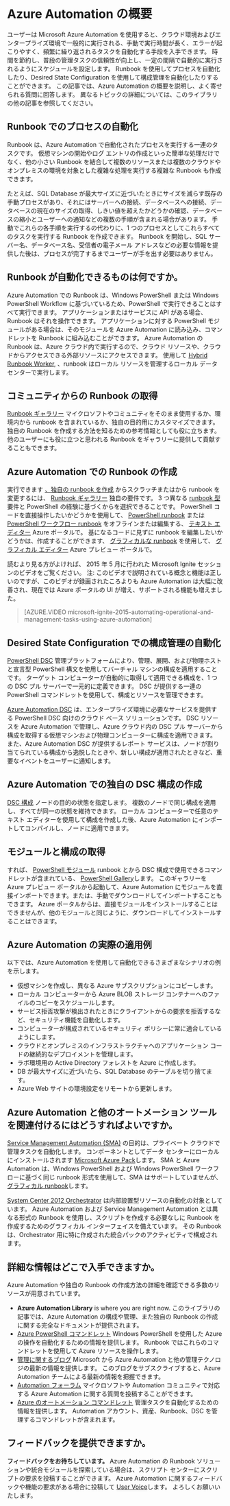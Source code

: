 <properties
    pageTitle="Azure Automation の概要 | Microsoft Azure"
    description="Azure Automation が提供する価値について説明し、よく寄せられる質問への回答を示して、Runbook と Azure Automation DSC の作成と使用を始められるようにします。"
    services="automation"
    documentationCenter=""
    authors="SnehaGunda"
    manager="stevenka"
    editor=""/>

<tags
    ms.service="automation"
    ms.workload="tbd"
    ms.tgt_pltfrm="na"
    ms.devlang="na"
    ms.topic="article" 
    ms.date="11/05/2015"
    ms.author="bwren;sngun"/>

# Azure Automation の概要


ユーザーは Microsoft Azure Automation を使用すると、クラウド環境およびエンタープライズ環境で一般的に実行される、手動で実行時間が長く、エラーが起こりやすく、頻繁に繰り返されるタスクを自動化する手段を入手できます。 時間を節約し、普段の管理タスクの信頼性が向上し、一定の間隔で自動的に実行されるようにスケジュールを設定します。 Runbook を使用してプロセスを自動化したり、Desired State Configuration を使用して構成管理を自動化したりすることができます。 この記事では、Azure Automation の概要を説明し、よく寄せられる質問に回答します。 異なるトピックの詳細については、このライブラリの他の記事を参照してください。


## Runbook でのプロセスの自動化

Runbook は、Azure Automation で自動化されたプロセスを実行する一連のタスクです。 仮想マシンの開始やログ エントリの作成といった簡単な処理だけでなく、他の小さい Runbook を結合して複数のリソースまたは複数のクラウドやオンプレミスの環境を対象とした複雑な処理を実行する複雑な Runbook も作成できます。  

たとえば、SQL Database が最大サイズに近づいたときにサイズを減らす既存の手動プロセスがあり、それにはサーバーへの接続、データベースへの接続、データベースの現在のサイズの取得、しきい値を超えたかどうかの確認、データベースの縮小とユーザーへの通知などの複数の手順が含まれる場合があります。 手動でこれらの各手順を実行するの代わりに、1 つのプロセスとしてこれらすべてのタスクを実行する Runbook を作成できます。 Runbook を開始し、SQL サーバー名、データベース名、受信者の電子メール アドレスなどの必要な情報を提供した後は、プロセスが完了するまでユーザーが手を出す必要はありません。 


## Runbook が自動化できるものは何ですか。

Azure Automation での Runbook は、Windows PowerShell または Windows PowerShell Workflow に基づいているため、PowerShell で実行できることはすべて実行できます。 アプリケーションまたはサービスに API がある場合、Runbook はそれを操作できます。 アプリケーションに対する PowerShell モジュールがある場合は、そのモジュールを Azure Automation に読み込み、コマンドレットを Runbook に組み込むことができます。 Azure Automation の Runbook は、Azure クラウド内で実行するので、クラウド リソースや、クラウドからアクセスできる外部リソースにアクセスできます。 使用して [Hybrid Runbook Worker](automation-hybrid-runbook-worker.md), 、runbook はローカル リソースを管理するローカル データ センターで実行します。 


## コミュニティからの Runbook の取得

 [Runbook ギャラリー](automation-runbook-gallery.md#runbooks-in-runbook-gallery) マイクロソフトやコミュニティをそのまま使用するか、環境内から runbook を含まれているか、独自の目的用にカスタマイズできます。 独自の Runbook を作成する方法を知るための参考情報としても役に立ちます。 他のユーザーにも役に立つと思われる Runbook をギャラリーに提供して貢献することもできます。 


## Azure Automation での Runbook の作成 

実行できます [、独自の runbook を作成](automation-creating-importing-runbook.md) からスクラッチまたはから runbook を変更するには、 [Runbook ギャラリー](http://msdn.microsoft.com/library/azure/dn781422.aspx) 独自の要件です。 3 つ異なる [runbook 型](automation-runbook-types.md) 要件と PowerShell の経験に基づくからを選択できることです。 PowerShell コードを直接操作したいかどうかを使用して、 [PowerShell runbook](automation-runbook-types.md#powershell-runbooks) または [PowerShell ワークフロー runbook](automation-runbook-types.md#powershell-workflow-runbooks) をオフラインまたは編集する、 [テキスト エディター](http://msdn.microsoft.com/library/azure/dn879137.aspx) Azure ポータルで。 基になるコードに見ずに runbook を編集したいかどうかは、作成することができます、 [グラフィカルな runbook](automation-runbook-types.md#graphical-runbooks) を使用して、 [グラフィカル エディター](automation-graphical-authoring-intro.md) Azure プレビュー ポータルで。 

読むより見る方がよければ、 2015 年 5 月に行われた Microsoft Ignite セッションのビデオをご覧ください。 注: このビデオで説明されている概念と機能は正しいのですが、このビデオが録画されたころよりも Azure Automation は大幅に改善され、現在では Azure ポータルの UI が増え、サポートされる機能も増えました。

> [AZURE.VIDEO microsoft-ignite-2015-automating-operational-and-management-tasks-using-azure-automation]


## Desired State Configuration での構成管理の自動化 

[PowerShell DSC](https://technet.microsoft.com/library/dn249912.aspx) 管理プラットフォームにより、管理、展開、および物理ホストと宣言型 PowerShell 構文を使用してバーチャル マシンの構成を適用することです。 ターゲット コンピューターが自動的に取得して適用できる構成を、1 つの DSC プル サーバーで一元的に定義できます。 DSC が提供する一連の PowerShell コマンドレットを使用して、構成とリソースを管理できます。  

[Azure Automation DSC](automation-dsc-overview.md) は、エンタープライズ環境に必要なサービスを提供する PowerShell DSC 向けのクラウド ベース ソリューションです。  DSC リソースを Azure Automation で管理し、Azure クラウド内の DSC プル サーバーから構成を取得する仮想マシンおよび物理コンピューターに構成を適用できます。  また、Azure Automation DSC が提供するレポート サービスは、ノードが割り当てられている構成から逸脱したときや、新しい構成が適用されたときなど、重要なイベントをユーザーに通知します。 


## Azure Automation での独自の DSC 構成の作成

[DSC 構成](automation-dsc-overview.md#azure-automation-dsc-terms) ノードの目的の状態を指定します。  複数のノードで同じ構成を適用し、すべてが同一の状態を維持できます。  ローカル コンピューターで任意のテキスト エディターを使用して構成を作成した後、Azure Automation にインポートしてコンパイルし、ノードに適用できます。


## モジュールと構成の取得 

すれば、 [PowerShell モジュール](automation-runbook-gallery.md#modules-in-powershell-gallery) runbook とから DSC 構成で使用できるコマンドレットが含まれている、 [PowerShell Gallery](http://www.powershellgallery.com/)します。 このギャラリーを Azure プレビュー ポータルから起動して、Azure Automation にモジュールを直接インポートできます。または、手動でダウンロードしてインポートすることもできます。 Azure ポータルからは、直接モジュールをインストールすることはできませんが、他のモジュールと同じように、ダウンロードしてインストールすることはできます。 


## Azure Automation の実際の適用例 

以下では、Azure Automation を使用して自動化できるさまざまなシナリオの例を示します。 

* 仮想マシンを作成し、異なる Azure サブスクリプションにコピーします。 
* ローカル コンピューターから Azure BLOB ストレージ コンテナーへのファイルのコピーをスケジュールします。 
* サービス拒否攻撃が検出されたときにクライアントからの要求を拒否するなど、セキュリティ機能を自動化します。 
* コンピューターが構成されているセキュリティ ポリシーに常に適合しているようにします。
* クラウドとオンプレミスのインフラストラクチャへのアプリケーション コードの継続的なデプロイメントを管理します。 
* ラボ環境用の Active Directory フォレストを Azure に作成します。 
* DB が最大サイズに近づいたら、SQL Database のテーブルを切り捨てます。 
* Azure Web サイトの環境設定をリモートから更新します。 


## Azure Automation と他のオートメーション ツールを関連付けるにはどうすればよいですか。

[Service Management Automation (SMA)](http://technet.microsoft.com/library/dn469260.aspx) の目的は、プライベート クラウドで管理タスクを自動化します。 コンポーネントとしてデータ センターにローカルにインストールされます [Microsoft Azure Pack](https://www.microsoft.com/en-us/server-cloud/)します。 SMA と Azure Automation は、Windows PowerShell および Windows PowerShell ワークフローに基づく同じ runbook 形式を使用して、SMA はサポートしていませんが、 [グラフィカル runbook](automation-graphical-authoring-intro.md)します。  

[System Center 2012 Orchestrator](http://technet.microsoft.com/library/hh237242.aspx) は内部設置型リソースの自動化の対象としています。 Azure Automation および Service Management Automation とは異なる形式の Runbook を使用し、スクリプトを作成する必要なしに Runbook を作成するためのグラフィカル インターフェイスを備えています。 その Runbook は、Orchestrator 用に特に作成された統合パックのアクティビティで構成されます。 


## 詳細な情報はどこで入手できますか。 

Azure Automation や独自の Runbook の作成方法の詳細を確認できる多数のリソースが用意されています。 

* **Azure Automation Library** is where you are right now. このライブラリの記事では、Azure Automation の構成や管理、また独自の Runbook の作成に関する完全なドキュメントが提供されます。 
* [Azure PowerShell コマンドレット](http://msdn.microsoft.com/library/jj156055.aspx) Windows PowerShell を使用した Azure の操作を自動化するための情報を提供します。 Runbook ではこれらのコマンドレットを使用して Azure リソースを操作します。 
* [管理に関するブログ](https://azure.microsoft.com/blog/tag/azure-automation/) Microsoft から Azure Automation と他の管理テクノロジの最新の情報を提供します。 このブログをサブスクライブすると、Azure Automation チームによる最新の情報を把握できます。 
* [Automation フォーラム](http://go.microsoft.com/fwlink/p/?LinkId=390561) マイクロソフトや Automation コミュニティで対応する Azure Automation に関する質問を投稿することができます。 
* [Azure のオートメーション コマンドレット](https://msdn.microsoft.com/library/mt244122.aspx) 管理タスクを自動化するための情報を提供します。 Automation アカウント、資産、Runbook、DSC を管理するコマンドレットが含まれます。


## フィードバックを提供できますか。 

**フィードバックをお待ちしています。** Azure Automation の Runbook ソリューションや統合モジュールを探索している場合は、スクリプト センターにスクリプトの要求を投稿することができます。 Azure Automation に関するフィードバックや機能の要求がある場合に投稿して [User Voice](http://feedback.windowsazure.com/forums/34192--general-feedback)します。 よろしくお願いいたします。 




